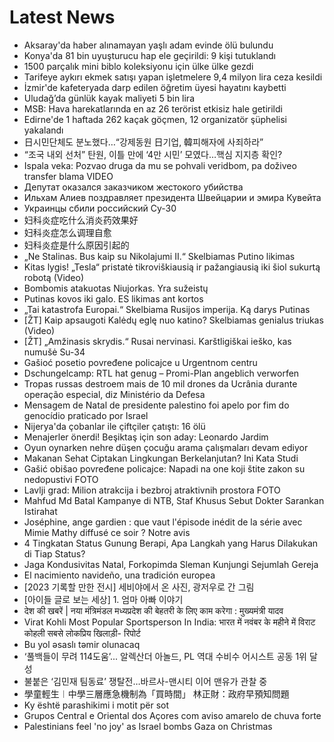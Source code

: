 # Latest News
-  Aksaray'da haber alınamayan yaşlı adam evinde ölü bulundu
-  Konya'da 81 bin uyuşturucu hap ele geçirildi: 9 kişi tutuklandı
-  1500 parçalık mini biblo koleksiyonu için ülke ülke gezdi
-  Tarifeye aykırı ekmek satışı yapan işletmelere 9,4 milyon lira ceza kesildi
-  İzmir'de kafeteryada darp edilen öğretim üyesi hayatını kaybetti
-  Uludağ’da günlük kayak maliyeti 5 bin lira
-  MSB: Hava harekatlarında en az 26 terörist etkisiz hale getirildi
-  Edirne'de 1 haftada 262 kaçak göçmen, 12 organizatör şüphelisi yakalandı
-  日시민단체도 분노했다…“강제동원 日기업, 韓피해자에 사죄하라”
-  “조국 내외 선처” 탄원, 이틀 만에 ‘4만 시민’ 모였다…핵심 지지층 확인?
-  Ispala veka: Pozvao druga da mu se pohvali veridbom, pa doživeo transfer blama VIDEO
-  Депутат оказался заказчиком жестокого убийства
-  Ильхам Алиев поздравляет президента Швейцарии и эмира Кувейта
-  Украинцы сбили российский Су-30
-  妇科炎症吃什么消炎药效果好
-  妇科炎症怎么调理自愈
-  妇科炎症是什么原因引起的
-  „Ne Stalinas. Bus kaip su Nikolajumi II.“ Skelbiamas Putino likimas
-  Kitas lygis! „Tesla“ pristatė tikroviškiausią ir pažangiausią iki šiol sukurtą robotą (Video)
-  Bombomis atakuotas Niujorkas. Yra sužeistų
-  Putinas kovos iki galo. ES likimas ant kortos
-  „Tai katastrofa Europai.“ Skelbiama Rusijos imperija. Ką darys Putinas
-  [ŽT] Kaip apsaugoti Kalėdų eglę nuo katino? Skelbiamas genialus triukas (Video)
-  [ŽT] „Amžinasis skrydis.“ Rusai nervinasi. Karštligiškai ieško, kas numušė Su-34
-  Gašioć posetio povređene policajce u Urgentnom centru
-  Dschungelcamp: RTL hat genug – Promi-Plan angeblich verworfen
-  Tropas russas destroem mais de 10 mil drones da Ucrânia durante operação especial, diz Ministério da Defesa
-  Mensagem de Natal de presidente palestino foi apelo por fim do genocídio praticado por Israel
-  Nijerya'da çobanlar ile çiftçiler çatıştı: 16 ölü
-  Menajerler önerdi! Beşiktaş için son aday: Leonardo Jardim
-  Oyun oynarken nehre düşen çocuğu arama çalışmaları devam ediyor
-  Makanan Sehat Ciptakan Lingkungan Berkelanjutan? Ini Kata Studi
-  Gašić obišao povređene policajce: Napadi na one koji štite zakon su nedopustivi FOTO
-  Lavlji grad: Milion atrakcija i bezbroj atraktivnih prostora FOTO
-  Mahfud Md Batal Kampanye di NTB, Staf Khusus Sebut Dokter Sarankan Istirahat
-  Joséphine, ange gardien : que vaut l'épisode inédit de la série avec Mimie Mathy diffusé ce soir ? Notre avis
-  4 Tingkatan Status Gunung Berapi, Apa Langkah yang Harus Dilakukan di Tiap Status?
-  Jaga Kondusivitas Natal, Forkopimda Sleman Kunjungi Sejumlah Gereja
-  El nacimiento navideño, una tradición europea
-  [2023 기록할 만한 전시] 세비야에서 온 사진, 광저우로 간 그림
-  [아이들 글로 보는 세상] 1. 엄마 아빠 이야기
-  देश की खबरें | नया मंत्रिमंडल मध्यप्रदेश की बेहतरी के लिए काम करेगा : मुख्यमंत्री यादव
-  Virat Kohli Most Popular Sportsperson In India: भारत में नवंबर के महीने में विराट कोहली सबसे लोकप्रिय खिलाड़ी- रिपोर्ट
-  Bu yol əsaslı təmir olunacaq
-  ‘풀백들이 무려 114도움’... 알렉산더 아놀드, PL 역대 수비수 어시스트 공동 1위 달성
-  불붙은 ‘김민재 팀동료’ 쟁탈전…바르사-맨시티 이어 맨유가 관찰 중
-  學童輕生︱中學三層應急機制為「買時間」 林正財：政府早預知問題
-  Ky është parashikimi i motit për sot
-  Grupos Central e Oriental dos Açores com aviso amarelo de chuva forte
-  Palestinians feel 'no joy' as Israel bombs Gaza on Christmas
